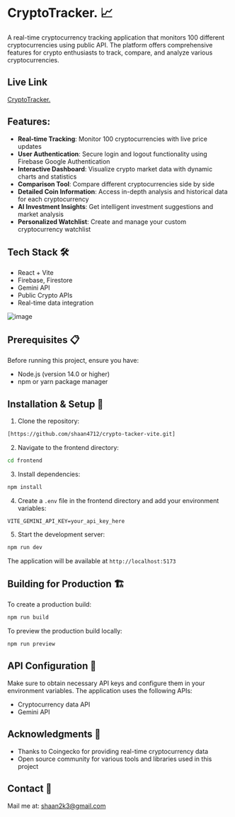 # CryptoTracker. 📈

A real-time cryptocurrency tracking application that monitors 100 different cryptocurrencies using public API. The platform offers comprehensive features for crypto enthusiasts to track, compare, and analyze various cryptocurrencies.

## Live Link

[CryptoTracker.](https://crypto-tacker-vite.vercel.app/)

## Features:

- **Real-time Tracking**: Monitor 100 cryptocurrencies with live price updates
- **User Authentication**: Secure login and logout functionality using Firebase Google Authentication
- **Interactive Dashboard**: Visualize crypto market data with dynamic charts and statistics
- **Comparison Tool**: Compare different cryptocurrencies side by side
- **Detailed Coin Information**: Access in-depth analysis and historical data for each cryptocurrency
- **AI Investment Insights**: Get intelligent investment suggestions and market analysis
- **Personalized Watchlist**: Create and manage your custom cryptocurrency watchlist

## Tech Stack 🛠️

- React + Vite
- Firebase, Firestore
- Gemini API
- Public Crypto APIs
- Real-time data integration

![image](https://github.com/user-attachments/assets/02a6ffb0-bac6-4444-a343-fc68349e818e)


## Prerequisites 📋

Before running this project, ensure you have:
- Node.js (version 14.0 or higher)
- npm or yarn package manager

## Installation & Setup 🚀

1. Clone the repository:
```bash
[https://github.com/shaan4712/crypto-tacker-vite.git]
```

2. Navigate to the frontend directory:
```bash
cd frontend
```

3. Install dependencies:
```bash
npm install
```

4. Create a `.env` file in the frontend directory and add your environment variables:
```env
VITE_GEMINI_API_KEY=your_api_key_here
```

5. Start the development server:
```bash
npm run dev
```

The application will be available at `http://localhost:5173`

## Building for Production 🏗️

To create a production build:

```bash
npm run build
```

To preview the production build locally:
```bash
npm run preview
```

## API Configuration 🔑

Make sure to obtain necessary API keys and configure them in your environment variables. The application uses the following APIs:
- Cryptocurrency data API
- Gemini API

## Acknowledgments 🙏

- Thanks to Coingecko for providing real-time cryptocurrency data
- Open source community for various tools and libraries used in this project

## Contact 📧

Mail me at: shaan2k3@gmail.com

